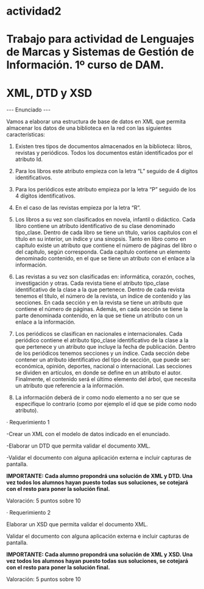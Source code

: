 # actividad2

# Trabajo para actividad de Lenguajes de Marcas y Sistemas de Gestión de Información. 1º curso de DAM.

# XML, DTD y XSD

--- Enunciado ---

Vamos a elaborar una estructura de base de datos en XML que permita almacenar los datos de una biblioteca en la red con las siguientes características:

1. Existen tres tipos de documentos almacenados en la biblioteca: libros, revistas y periódicos. Todos los documentos están identificados por el atributo Id.

2. Para los libros este atributo empieza con la letra “L” seguido de 4 dígitos identificativos.

3. Para los periódicos este atributo empieza por la letra “P” seguido de los 4 dígitos identificativos.

4. En el caso de las revistas empieza por la letra “R”.

5. Los libros a su vez son clasificados en novela, infantil o didáctico. Cada libro contiene un atributo identificativo de su clase denominado tipo_clase. Dentro de cada libro se tiene un título, varios capítulos con el título en su interior, un índice y una sinopsis. Tanto en libro como en capítulo existe un atributo que contiene el número de páginas del libro o del capítulo, según corresponda. Cada capítulo contiene un elemento denominado contenido, en el que se tiene un atributo con el enlace a la información.

6. Las revistas a su vez son clasificadas en: informática, corazón, coches, investigación y otras. Cada revista tiene el atributo tipo_clase identificativo de la clase a la que pertenece. Dentro de cada revista tenemos el título, el número de la revista, un índice de contenido y las secciones. En cada sección y en la revista se tiene un atributo que contiene el número de páginas. Además, en cada sección se tiene la parte denominada contenido, en la que se tiene un atributo con un enlace a la información.

7. Los periódicos se clasifican en nacionales e internacionales. Cada periódico contiene el atributo tipo_clase identificativo de la clase a la que pertenece y un atributo que incluye la fecha de publicación. Dentro de los periódicos tenemos secciones y un índice. Cada sección debe contener un atributo identificativo del tipo de sección, que puede ser: económica, opinión, deportes, nacional o internacional. Las secciones se dividen en artículos, en donde se define en un atributo el autor. Finalmente, el contenido será el último elemento del árbol, que necesita un atributo que referencie a la información.

8. La información deberá de ir como nodo elemento a no ser que se especifique lo contrario (como por ejemplo el id que se pide como nodo atributo).

· Requerimiento 1

-Crear un XML con el modelo de datos indicado en el enunciado.

-Elaborar un DTD que permita validar el documento XML.

-Validar el documento con alguna aplicación externa e incluir capturas de pantalla.

**IMPORTANTE: Cada alumno propondrá una solución de XML y DTD. Una vez todos los alumnos hayan puesto todas sus soluciones, se cotejará con el resto para poner la solución final.**

Valoración: 5 puntos sobre 10

· Requerimiento 2

Elaborar un XSD que permita validar el documento XML.

Validar el documento con alguna aplicación externa e incluir capturas de pantalla.

**IMPORTANTE: Cada alumno propondrá una solución de XML y XSD. Una vez todos los alumnos hayan puesto todas sus soluciones, se cotejará con el resto para poner la solución final.**

Valoración: 5 puntos sobre 10